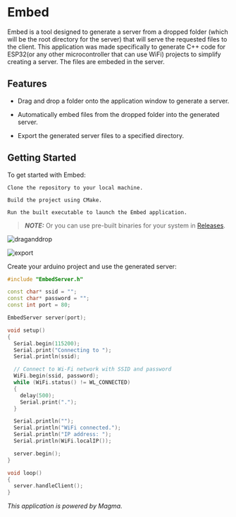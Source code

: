 # Embed

Embed is a tool designed to generate a server from a dropped folder (which will be the root directory for the server) that will serve the requested files to the client.
This application was made specifically to generate C++ code for ESP32(or any other microcontroller that can use WiFi) projects to simplify creating a server. The files are embeded in the server.

## Features

- Drag and drop a folder onto the application window to generate a server.

- Automatically embed files from the dropped folder into the generated server.

- Export the generated server files to a specified directory.

## Getting Started

To get started with Embed:

    Clone the repository to your local machine.

    Build the project using CMake.

    Run the built executable to launch the Embed application.

> **_NOTE:_**  Or you can use pre-built binaries for your system in [Releases](https://github.com/Byte-White/Embed/releases).

![draganddrop](https://github.com/Byte-White/Embed/assets/51212450/22e453ed-a5a3-4da1-8168-1f0e426f2645)

![export](https://github.com/Byte-White/Embed/assets/51212450/99567722-64e1-4516-85b3-978746726085)

Create your arduino project and use the generated server:

```C++
#include "EmbedServer.h"

const char* ssid = "";
const char* password = "";
const int port = 80;

EmbedServer server(port); 

void setup() 
{
  Serial.begin(115200);
  Serial.print("Connecting to ");
  Serial.println(ssid);

  // Connect to Wi-Fi network with SSID and password
  WiFi.begin(ssid, password);
  while (WiFi.status() != WL_CONNECTED) 
  {
    delay(500);
    Serial.print(".");
  }

  Serial.println("");
  Serial.println("WiFi connected.");
  Serial.println("IP address: ");
  Serial.println(WiFi.localIP());

  server.begin();
}

void loop() 
{
  server.handleClient();
}
```

*This application is powered by Magma.*
